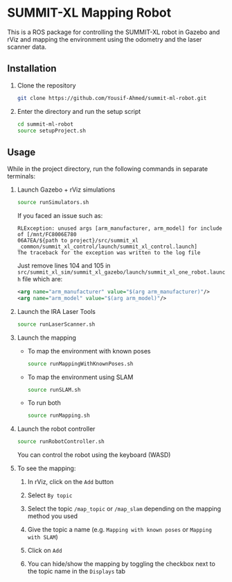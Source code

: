 # SUMMIT-XL Mapping Robot

This is a ROS package for controlling the SUMMIT-XL robot in Gazebo and rViz and mapping the environment using the odometry and the laser scanner data.

## Installation

1. Clone the repository

    ```bash
    git clone https://github.com/Yousif-Ahmed/summit-ml-robot.git
    ```

2. Enter the directory and run the setup script

    ```bash
    cd summit-ml-robot
    source setupProject.sh
    ```

## Usage

While in the project directory, run the following commands in separate terminals:

1. Launch Gazebo + rViz simulations

    ```bash
    source runSimulators.sh
    ```

    If you faced an issue such as:

    ```text
    RLException: unused args [arm_manufacturer, arm_model] for include of [/mnt/FC8006E780
    06A7EA/${path to project}/src/summit_xl
    _common/summit_xl_control/launch/summit_xl_control.launch]
    The traceback for the exception was written to the log file
    ```

    Just remove lines 104 and 105 in `src/summit_xl_sim/summit_xl_gazebo/launch/summit_xl_one_robot.launch` file which are:

    ```xml
    <arg name="arm_manufacturer" value="$(arg arm_manufacturer)"/>
    <arg name="arm_model" value="$(arg arm_model)"/>
    ```

2. Launch the IRA Laser Tools

    ```bash
    source runLaserScanner.sh
    ```

3. Launch the mapping

    - To map the environment with known poses

        ```bash
        source runMappingWithKnownPoses.sh
        ```

    - To map the environment using SLAM

        ```bash
        source runSLAM.sh
        ```

    - To run both

        ```bash
        source runMapping.sh
        ```

4. Launch the robot controller

    ```bash
    source runRobotController.sh
    ```

    You can control the robot using the keyboard (WASD)

5. To see the mapping:

    1. In rViz, click on the `Add` button

    2. Select `By topic`

    3. Select the topic `/map_topic` or `/map_slam` depending on the mapping method you used

    4. Give the topic a name (e.g. `Mapping with known poses` or `Mapping with SLAM`)

    5. Click on `Add`

    6. You can hide/show the mapping by toggling the checkbox next to the topic name in the `Displays` tab
